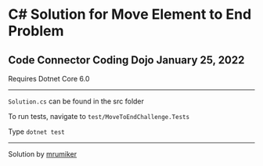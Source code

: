 # C# Solution for Move Element to End Problem

## Code Connector Coding Dojo January 25, 2022

Requires Dotnet Core 6.0

---

`Solution.cs` can be found in the src folder

To run tests, navigate to `test/MoveToEndChallenge.Tests`

Type `dotnet test`

---

Solution by [mrumiker](https://github.com/mrumiker)